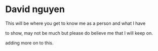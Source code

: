 # David nguyen
This will be where you get to know me as a person and what I have

to show, may not be much but please do believe me that I will keep on.

adding more on to this.